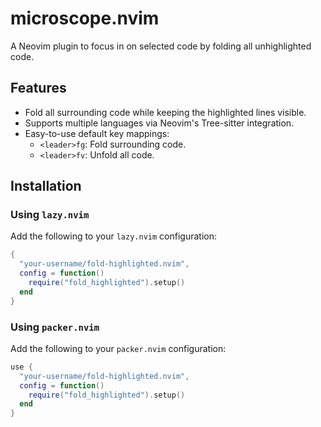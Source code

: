# microscope.nvim

A Neovim plugin to focus in on selected code by folding all unhighlighted code.

## Features

- Fold all surrounding code while keeping the highlighted lines visible.
- Supports multiple languages via Neovim's Tree-sitter integration.
- Easy-to-use default key mappings:
  - `<leader>fg`: Fold surrounding code.
  - `<leader>fv`: Unfold all code.

## Installation

### Using `lazy.nvim`

Add the following to your `lazy.nvim` configuration:

```lua
{
  "your-username/fold-highlighted.nvim",
  config = function()
    require("fold_highlighted").setup()
  end
}
```

### Using `packer.nvim`

Add the following to your `packer.nvim` configuration:

```lua
use {
  "your-username/fold-highlighted.nvim",
  config = function()
    require("fold_highlighted").setup()
  end
}

```
